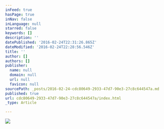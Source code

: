 ```yaml
---
inFeed: true
hasPage: true
inNav: false
inLanguage: null
starred: false
keywords: []
description: ''
datePublished: '2016-02-24T22:31:26.865Z'
dateModified: '2016-02-24T22:28:56.546Z'
title: ''
author: []
authors: []
publisher:
  name: null
  domain: null
  url: null
  favicon: null
sourcePath: _posts/2016-02-24-cdc80649-2933-47d7-90e3-27c8c644547a.md
published: true
url: cdc80649-2933-47d7-90e3-27c8c644547a/index.html
_type: Article

---
```

![](https://the-grid-user-content.s3-us-west-2.amazonaws.com/d2d1344c-c69c-4d45-8650-2dc65df263b6.jpg)